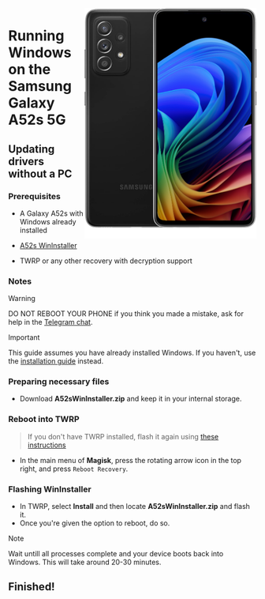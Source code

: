 <img align="right" src="https://github.com/n00b69/woa-a52s/blob/main/a52s.png" width="350" alt="Windows 11 running on a52sxq">

# Running Windows on the Samsung Galaxy A52s 5G

## Updating drivers without a PC

### Prerequisites
- A Galaxy A52s with Windows already installed

- [A52s WinInstaller](https://github.com/n00b69/woa-a52s/releases/download/Files/A52sWinInstaller_v6.9.zip)

- TWRP or any other recovery with decryption support

### Notes
> [!WARNING]  
> 
> DO NOT REBOOT YOUR PHONE if you think you made a mistake, ask for help in the [Telegram chat](https://t.me/a52sxq_uefi).

> [!Important]
> This guide assumes you have already installed Windows. If you haven't, use the [installation guide](nopc.md) instead.

### Preparing necessary files
- Download **A52sWinInstaller.zip** and keep it in your internal storage.

### Reboot into TWRP
> If you don't have TWRP installed, flash it again using [these instructions](nopc.md#flash-the-modified-twrp)
- In the main menu of **Magisk**, press the rotating arrow icon in the top right, and press `Reboot Recovery`.

### Flashing WinInstaller
- In TWRP, select **Install** and then locate **A52sWinInstaller.zip** and flash it.
- Once you're given the option to reboot, do so.
> [!Note]
> Wait untill all processes complete and your device boots back into Windows. This will take around 20-30 minutes.

## Finished!
